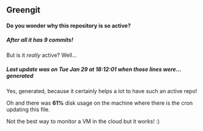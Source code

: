 ## Greengit

#### Do you wonder why this repository is so active?

##### After all it has 9 commits!

But is it *really* active? Well...

##### Last update was on Tue Jan 29 at 18:12:01 when those lines were... generated

Yes, generated, because it certainly helps a lot to have such an active repo!

Oh and there was **61%** disk usage on the machine
where there is the cron updating this file.

Not the best way to monitor a VM in the cloud but it works! :)

